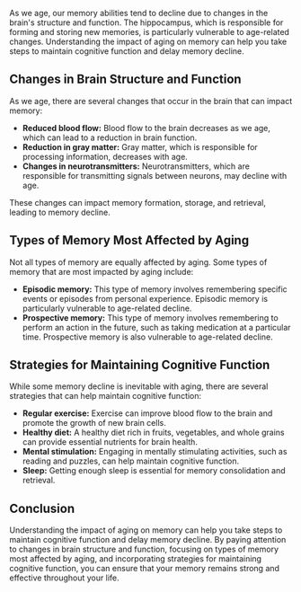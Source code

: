 
As we age, our memory abilities tend to decline due to changes in the brain's structure and function. The hippocampus, which is responsible for forming and storing new memories, is particularly vulnerable to age-related changes. Understanding the impact of aging on memory can help you take steps to maintain cognitive function and delay memory decline.

Changes in Brain Structure and Function
---------------------------------------

As we age, there are several changes that occur in the brain that can impact memory:

* **Reduced blood flow:** Blood flow to the brain decreases as we age, which can lead to a reduction in brain function.
* **Reduction in gray matter:** Gray matter, which is responsible for processing information, decreases with age.
* **Changes in neurotransmitters:** Neurotransmitters, which are responsible for transmitting signals between neurons, may decline with age.

These changes can impact memory formation, storage, and retrieval, leading to memory decline.

Types of Memory Most Affected by Aging
--------------------------------------

Not all types of memory are equally affected by aging. Some types of memory that are most impacted by aging include:

* **Episodic memory:** This type of memory involves remembering specific events or episodes from personal experience. Episodic memory is particularly vulnerable to age-related decline.
* **Prospective memory:** This type of memory involves remembering to perform an action in the future, such as taking medication at a particular time. Prospective memory is also vulnerable to age-related decline.

Strategies for Maintaining Cognitive Function
---------------------------------------------

While some memory decline is inevitable with aging, there are several strategies that can help maintain cognitive function:

* **Regular exercise:** Exercise can improve blood flow to the brain and promote the growth of new brain cells.
* **Healthy diet:** A healthy diet rich in fruits, vegetables, and whole grains can provide essential nutrients for brain health.
* **Mental stimulation:** Engaging in mentally stimulating activities, such as reading and puzzles, can help maintain cognitive function.
* **Sleep:** Getting enough sleep is essential for memory consolidation and retrieval.

Conclusion
----------

Understanding the impact of aging on memory can help you take steps to maintain cognitive function and delay memory decline. By paying attention to changes in brain structure and function, focusing on types of memory most affected by aging, and incorporating strategies for maintaining cognitive function, you can ensure that your memory remains strong and effective throughout your life.
